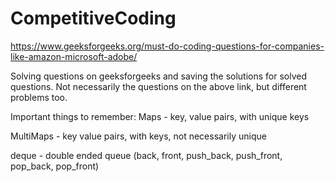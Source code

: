 # CompetitiveCoding
https://www.geeksforgeeks.org/must-do-coding-questions-for-companies-like-amazon-microsoft-adobe/

Solving questions on geeksforgeeks and saving the solutions for solved questions. Not necessarily the questions on the above link, but different problems too. 


Important things to remember: 
Maps - key, value pairs, with unique keys

MultiMaps - key value pairs, with keys, not necessarily unique

deque - double ended queue (back, front, push_back, push_front, pop_back, pop_front)
